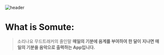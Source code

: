 ![header](https://capsule-render.vercel.app/api?type=wave&color=random&height=300&section=header&text=Somute%20ReadME&fontSize=90)

# What is Somute:
>소리나요 무드트래커의 줄인말
__매일의 기분에 음계를 부여하여 한 달이 지나면 매일의 기분을 음악으로 출력하는 App입니다.__
